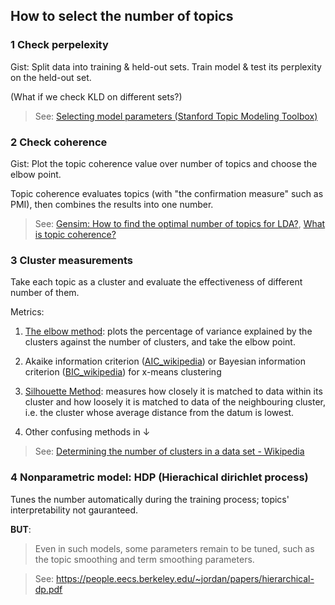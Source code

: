 ## How to select the number of topics

### 1 Check perpelexity

Gist: Split data into training & held-out sets. Train model & test its perplexity on the held-out set.

(What if we check KLD on different sets?)

> See: [Selecting model parameters (Stanford Topic Modeling Toolbox)](https://nlp.stanford.edu/software/tmt/tmt-0.4/)

### 2 Check coherence

Gist: Plot the topic coherence value over number of topics and choose the elbow point.

Topic coherence evaluates topics (with "the confirmation measure" such as PMI), then combines the results into one number. 

> See: 
[Gensim: How to find the optimal number of topics for LDA?](https://www.machinelearningplus.com/nlp/topic-modeling-gensim-python/#17howtofindtheoptimalnumberoftopicsforlda), [What is topic coherence?](https://rare-technologies.com/what-is-topic-coherence/)

### 3 Cluster measurements

Take each topic as a cluster and evaluate the effectiveness of different number of them.

Metrics:

1. [The elbow method](https://en.wikipedia.org/wiki/Elbow_method_(clustering)): plots the percentage of variance explained by the clusters against the number of clusters, and take the elbow point.

2. Akaike information criterion ([AIC_wikipedia](https://en.wikipedia.org/wiki/Akaike_information_criterion)) or Bayesian information criterion ([BIC_wikipedia](https://en.wikipedia.org/wiki/Bayesian_information_criterion)) for x-means clustering

3. [Silhouette Method](https://en.wikipedia.org/wiki/Silhouette_(clustering)): measures how closely it is matched to data within its cluster and how loosely it is matched to data of the neighbouring cluster, i.e. the cluster whose average distance from the datum is lowest.

4. Other confusing methods in ↓

> See:
[Determining the number of clusters in a data set - Wikipedia](https://en.wikipedia.org/wiki/Determining_the_number_of_clusters_in_a_data_set)

### 4 Nonparametric model: HDP (Hierachical dirichlet process)

Tunes the number automatically during the training process; topics' interpretability not gauranteed. 

**BUT**:

> Even in such models, some parameters remain to be tuned, such as the topic smoothing and term smoothing parameters.

> See: https://people.eecs.berkeley.edu/~jordan/papers/hierarchical-dp.pdf 
